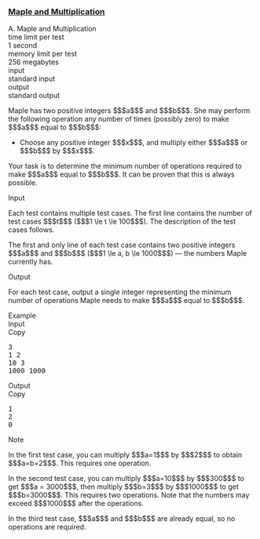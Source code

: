 <h3><a href="https://codeforces.com/contest/2139/problem/A" target="_blank" rel="noopener noreferrer">Maple and Multiplication</a></h3>

<div class="header"><div class="title">A. Maple and Multiplication</div><div class="time-limit"><div class="property-title">time limit per test</div>1 second</div><div class="memory-limit"><div class="property-title">memory limit per test</div>256 megabytes</div><div class="input-file input-standard"><div class="property-title">input</div>standard input</div><div class="output-file output-standard"><div class="property-title">output</div>standard output</div></div><div><p>Maple has two positive integers $$$a$$$ and $$$b$$$. She may perform the following operation any number of times (possibly zero) to make $$$a$$$ equal to $$$b$$$:</p><ul> <li> Choose any positive integer $$$x$$$, and multiply either $$$a$$$ or $$$b$$$ by $$$x$$$. </li></ul><p>Your task is to determine the minimum number of operations required to make $$$a$$$ equal to $$$b$$$. It can be proven that this is always possible.</p></div><div class="input-specification"><div class="section-title">Input</div><p>Each test contains multiple test cases. The first line contains the number of test cases $$$t$$$ ($$$1 \le t \le 100$$$). The description of the test cases follows. </p><p>The first and only line of each test case contains two positive integers $$$a$$$ and $$$b$$$ ($$$1 \le a, b \le 1000$$$) — the numbers Maple currently has.</p></div><div class="output-specification"><div class="section-title">Output</div><p>For each test case, output a single integer representing the minimum number of operations Maple needs to make $$$a$$$ equal to $$$b$$$.</p></div><div class="sample-tests"><div class="section-title">Example</div><div class="sample-test"><div class="input"><div class="title">Input<div title="Copy" data-clipboard-target="#id008361860156288615" id="id001501300325393009" class="input-output-copier">Copy</div></div><pre id="id008361860156288615"><div class="test-example-line test-example-line-even test-example-line-0">3</div><div class="test-example-line test-example-line-odd test-example-line-1">1 2</div><div class="test-example-line test-example-line-even test-example-line-2">10 3</div><div class="test-example-line test-example-line-odd test-example-line-3">1000 1000</div></pre></div><div class="output"><div class="title">Output<div title="Copy" data-clipboard-target="#id005215844465280117" id="id008280780837318967" class="input-output-copier">Copy</div></div><pre id="id005215844465280117">1
2
0
</pre></div></div></div><div class="note"><div class="section-title">Note</div><p>In the first test case, you can multiply $$$a=1$$$ by $$$2$$$ to obtain $$$a=b=2$$$. This requires one operation.</p><p>In the second test case, you can multiply $$$a=10$$$ by $$$300$$$ to get $$$a = 3000$$$, then multiply $$$b=3$$$ by $$$1000$$$ to get $$$b=3000$$$. This requires two operations. Note that the numbers may exceed $$$1000$$$ after the operations.</p><p>In the third test case, $$$a$$$ and $$$b$$$ are already equal, so no operations are required.</p></div>